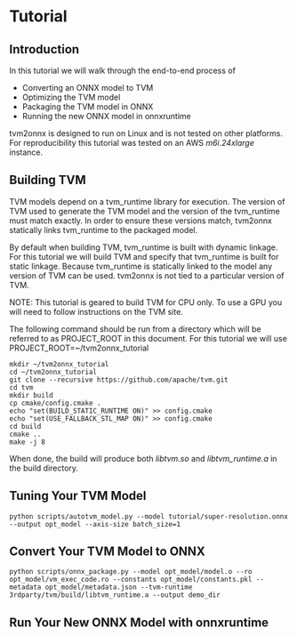 # Tutorial

## Introduction

In this tutorial we will walk through the end-to-end process of
* Converting an ONNX model to TVM
* Optimizing the TVM model
* Packaging the TVM model in ONNX
* Running the new ONNX model in onnxruntime

tvm2onnx is designed to run on Linux and is not tested on other platforms. For reproducibility this tutorial was tested on an AWS *m6i.24xlarge* instance.

## Building TVM

TVM models depend on a tvm_runtime library for execution. The version of TVM used to generate
the TVM model and the version of the tvm_runtime must match exactly. In order to ensure these
versions match, tvm2onnx statically links tvm_runtime to the packaged model.

By default when building TVM, tvm_runtime is built with dynamic linkage. For this tutorial we will
build TVM and specify that tvm_runtime is built for static linkage. Because tvm_runtime is statically linked to the model any version of TVM can be used. tvm2onnx is not tied to a particular version of TVM.

NOTE: This tutorial is geared to build TVM for CPU only. To use a GPU you will need to follow instructions on the TVM site.

The following command should be run from a directory which will be referred to as PROJECT_ROOT in this document. For this tutorial we will use PROJECT_ROOT=~/tvm2onnx_tutorial

```
mkdir ~/tvm2onnx_tutorial
cd ~/tvm2onnx_tutorial
git clone --recursive https://github.com/apache/tvm.git
cd tvm
mkdir build
cp cmake/config.cmake .
echo "set(BUILD_STATIC_RUNTIME ON)" >> config.cmake
echo "set(USE_FALLBACK_STL_MAP ON)" >> config.cmake
cd build
cmake ..
make -j 8
```

When done, the build will produce both *libtvm.so* and *libtvm_runtime.a* in the build directory.

## Tuning Your TVM Model

```
python scripts/autotvm_model.py --model tutorial/super-resolution.onnx --output opt_model --axis-size batch_size=1
```

## Convert Your TVM Model to ONNX

```
python scripts/onnx_package.py --model opt_model/model.o --ro opt_model/vm_exec_code.ro --constants opt_model/constants.pkl --metadata opt_model/metadata.json --tvm-runtime 3rdparty/tvm/build/libtvm_runtime.a --output demo_dir
```

## Run Your New ONNX Model with onnxruntime